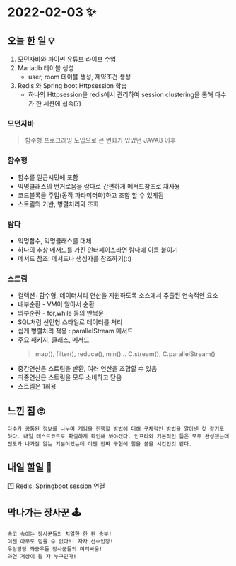 # 2022-02-03 ✨

## 오늘 한 일 💡

1. 모던자바와 파이썬 유튜브 라이브 수업
2. Mariadb 테이블 생성
	+ user, room 테이블 생성, 제약조건 생성
3. Redis 와 Spring boot Httpsession 학습
	+ 하나의 Httpsession을 redis에서 관리하여 session clustering을 통해 다수가 한 세션에 접속(?)

### 모던자바
> 함수형 프로그래밍 도입으로 큰 변화가 있었던 JAVA8 이후

### 함수형
+ 함수를 일급시민에 포함
+ 익명클래스의 번거로움을 람다로 간편하게 메서드참조로 재사용
+ 코드블록을 주입(동작 파라미터화)하고 조합 할 수 있게됨
+ 스트림의 기반, 병렬처리와 조화

### 람다
+ 익명함수, 익명클래스를 대체
+ 하나의 추상 메서드를 가진 인터페이스라면 람다에 이름 붙이기
+ 메서드 참조: 메서드나 생성자를 참조하기(::)

### 스트림
+ 컬렉션+함수형, 데이터처리 연산을 지원하도록 소스에서 추출된 연속적인 요소
+ 내부순환 - VM이 알아서 순환
+ 외부순환 - for,while 등의 반복문
+ SQL처럼 선언형 스타일로 데이터를 처리
+ 쉽게 병렬처리 적용 : parallelStream 메서드
+ 주요 패키지, 클래스, 메서드
	> map(), filter(), reduce(), min()...
	> C.stream(), C.parallelStream()
+ 중간연산은 스트림을 반환, 여러 연산을 조합할 수 있음
+ 최종연산은 스트림을 모두 소비하고 닫음
+ 스트림은 1회용


## 느낀 점 🙄
```
다수가 공통된 정보를 나누며 게임을 진행할 방법에 대해 구체적인 방법을 알아낸 것 같기도 하다. 내일 테스트코드로 확실하게 확인해 봐야겠다. 인프라와 기본적인 틀은 모두 완성됐는데 진도가 나가질 않는 기분이었는데 이젠 진짜 구현에 힘을 쏟을 시간인것 같다.
```
## 내일 할일 🧐
1️⃣ Redis, Springboot session 연결



## 막나가는 장사꾼 🕹

```
속고 속이는 장사꾼들의 치열한 한 판 승부!
이젠 아무도 믿을 수 없다!! 자자 선수입장!
우당탕탕 좌충우돌 장사꾼들의 머리싸움!
과연 거상이 될 자 누구인가!
```
